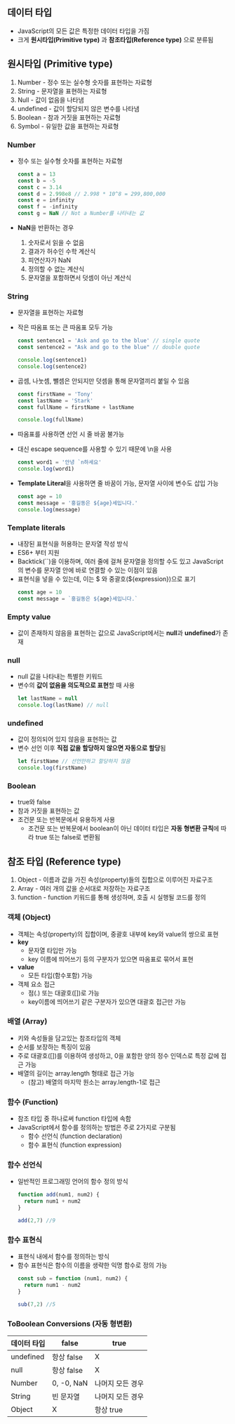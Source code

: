 데이터 타입
------------

- JavaScript의 모든 값은 특정한 데이터 타입을 가짐
- 크게 **원시타입(Primitive type)** 과 **참조타입(Reference type)** 으로 분류됨

## 원시타입 (Primitive type)
1. Number - 정수 또는 실수형 숫자를 표현하는 자료형
2. String - 문자열을 표현하는 자료형
3. Null - 값이 없음을 나타냄
4. undefined - 값이 할당되지 않은 변수를 나타냄
5. Boolean - 참과 거짓을 표현하는 자료형
6. Symbol - 유일한 값을 표현하는 자료형

### Number
- 정수 또는 실수형 숫자를 표현하는 자료형
  ```javascript
  const a = 13
  const b = -5
  const c = 3.14
  const d = 2.998e8 // 2.998 * 10^8 = 299,800,000
  const e = infinity
  const f = -infinity
  const g = NaN // Not a Number를 나타내는 값
  ```

- **NaN**을 반환하는 경우
  1. 숫자로서 읽을 수 없음 
  2. 결과가 허수인 수학 계산식
  3. 피연산자가 NaN
  4. 정의할 수 없는 계산식
  5. 문자열을 포함하면서 덧셈이 아닌 계산식
  

### String
- 문자열을 표현하는 자료형
- 작은 따옴표 또는 큰 따옴표 모두 가능
  ```javascript
  const sentence1 = 'Ask and go to the blue' // single quote
  const sentence2 = "Ask and go to the blue" // double quote

  console.log(sentence1)
  console.log(sentence2)
  ```
- 곱셈, 나눗셈, 뺄셈은 안되지만 덧셈을 통해 문자열끼리 붙일 수 있음
  ```javascript
  const firstName = 'Tony'
  const lastName = 'Stark'
  const fullName = firstName + lastName

  console.log(fullName)
  ```
- 따옴표를 사용하면 선언 시 줄 바꿈 불가능
- 대신 escape sequence를 사용할 수 있기 때문에 \n을 사용

  ```javascript
  const word1 = '안녕 `n하세요'
  console.log(word1)
  ```
- **Template Literal**을 사용하면 줄 바꿈이 가능, 문자열 사이에 변수도 삽입 가능
  ```javascript
  const age = 10
  const message = '홍길동은 ${age}세입니다.'
  console.log(message)
  ```

### Template literals
- 내장된 표현식을 허용하는 문자열 작성 방식
- ES6+ 부터 지원
- Backtick(``)을 이용하며, 여러 줄에 걸쳐 문자열을 정의할 수도 있고 JavaScript의 변수를 문자열 안에 바로 연결할 수 있는 이점이 있음
- 표현식을 넣을 수 있는데, 이는 $ 와 중괄호(${expression})으로 표기
  ```javascript
  const age = 10
  const message = `홍길동은 ${age}세입니다.`
  ```

### Empty value
- 값이 존재하지 않음을 표현하는 값으로 JavaScript에서는 **null**과 **undefined**가 존재

### null
- null 값을 나타내는 특별한 키워드
- 변수의 **값이 없음을 의도적으로 표현**할 때 사용
  ```javascript
  let lastName = null
  console.log(lastName) // null
  ```

### undefined
- 값이 정의되어 있지 않음을 표현하는 값
- 변수 선언 이후 **직접 값을 할당하지 않으면 자동으로 할당**됨
  ```javascript
  let firstName // 선언만하고 할당하지 않음
  console.log(firstName)
  ```

### Boolean
- true와 false
- 참과 거짓을 표현하는 값
- 조건문 또는 반복문에서 유용하게 사용
  - 조건문 또는 반복문에서 boolean이 아닌 데이터 타입은 **자동 형변환 규칙**에 따라 true 또는 false로 변환됨

## 참조 타입 (Reference type)
1. Object - 이름과 값을 가진 속성(property)들의 집합으로 이루어진 자료구조
2. Array - 여러 개의 값을 순서대로 저장하는 자료구조
3. function - function 키워드를 통해 생성하며, 호출 시 실행될 코드를 정의

### 객체 (Object)
- 객체는 속성(property)의 집합이며, 중괄호 내부에 key와 value의 쌍으로 표현
- **key**
  - 문자열 타입만 가능
  - key 이름에 띄어쓰기 등의 구분자가 있으면 따옴표로 묶어서 표현
- **value**
  - 모든 타입(함수포함) 가능
- 객체 요소 접근
  - 점(.) 또는 대괄호([])로 가능
  - key이름에 띄어쓰기 같은 구분자가 있으면 대괄호 접근만 가능

### 배열 (Array)
- 키와 속성들을 담고있는 참조타입의 객체
- 순서를 보장하는 특징이 있음
- 주로 대괄호([])를 이용하여 생성하고, 0을 포함한 양의 정수 인덱스로 특정 값에 접근 가능
- 배열의 길이는 array.length 형태로 접근 가능
  - (참고) 배열의 마지막 원소는 array.length-1로 접근

### 함수 (Function)
- 참조 타입 중 하나로써 function 타입에 속함
- JavaScript에서 함수를 정의하는 방법은 주로 2가지로 구분됨
  - 함수 선언식 (function declaration)
  - 함수 표현식 (function expression)

### 함수 선언식
- 일반적인 프로그래밍 언어의 함수 정의 방식
  ```javascript
  function add(num1, num2) {
    return num1 + num2
  }

  add(2,7) //9
  ```

### 함수 표현식
- 표현식 내에서 함수를 정의하는 방식
- 함수 표현식은 함수의 이름을 생략한 익명 함수로 정의 가능
  ```javascript
  const sub = function (num1, num2) {
    return num1 - num2
  }

  sub(7,2) //5
  ```

### ToBoolean Conversions (자동 형변환)
|데이터 타입|false|true|
|----------|-----|----|
|undefined|항상 false|X|
|null|항상 false|X|
|Number|0, -0, NaN|나머지 모든 경우|
|String|빈 문자열|나머지 모든 경우|
|Object|X|항상 true|